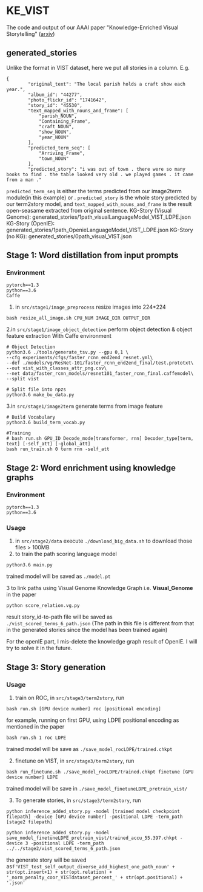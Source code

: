 # KE_VIST
The code and output of our AAAI paper "Knowledge-Enriched Visual Storytelling" ([arxiv](https://arxiv.org/abs/1912.01496))


## generated_stories
Unlike the format in VIST dataset, here we put all stories in a column. E.g.

```
{
        "original_text": "The local parish holds a craft show each year.",
        "album_id": "44277",
        "photo_flickr_id": "1741642",
        "story_id": "45530",
        "text_mapped_with_nouns_and_frame": [
            "parish_NOUN",
            "Containing_Frame",
            "craft_NOUN",
            "show_NOUN",
            "year_NOUN"
        ],
        "predicted_term_seq": [
            "Arriving_Frame",
            "town_NOUN"
        ],
        "predicted_story": "i was out of town . there were so many books to find . the table looked very old . we played games . it came from a man ."
```

`predicted_term_seq` is either the terms predicted from our image2term module(in this example) or . `predicted_story` is the whole story predicted by our term2story model, and `text_mapped_with_nouns_and_frame` is the result open-seasame extracted from original sentence.
KG-Story (Visual Genome): generated_stories/1path_visualLanguageModel_VIST_LDPE.json
KG-Story (OpenIE): generated_stories/1path_OpenieLanguageModel_VIST_LDPE.json
KG-Story (no KG): generated_stories/0path_visual_VIST.json


## Stage 1: Word distillation from input prompts
### Environment
```
pytorch==1.3
python==3.6
Caffe
```
1. in ```src/stage1/image_preprocess``` resize images into 224*224
```
bash resize_all_image.sh CPU_NUM IMAGE_DIR OUTPUT_DIR
```
2.in ```src/stage1/image_object_detection``` perform object detection & object feature extraction
With Caffe environment
```
# Object Detection
python3.6 ./tools/generate_tsv.py --gpu 0,1 \
--cfg experiments/cfgs/faster_rcnn_end2end_resnet.yml\
--def ./models/vg/ResNet-101/faster_rcnn_end2end_final/test.prototxt\
--out vist_with_classes_attr_png.csv\
--net data/faster_rcnn_models/resnet101_faster_rcnn_final.caffemodel\
--split vist

# Split file into npzs 
python3.6 make_bu_data.py
```
3.in ```src/stage1/image2term``` generate terms from image feature 
```
# Build Vocabulary
python3.6 build_term_vocab.py

#Training
# bash run.sh GPU_ID Decode_mode[transformer, rnn] Decoder_type[term, text] [-self_att] [-global_att]
bash run_train.sh 0 term rnn -self_att
```

## Stage 2: Word enrichment using knowledge graphs
### Environment
```
pytorch==1.3
python==3.6
```
### Usage
1. in ```src/stage2/data``` execute ```./download_big_data.sh``` to download those files > 100MB
2. to train the path scoring language model
```
python3.6 main.py
```
trained model will be saved as ```./model.pt```

3 to link paths using Visual Genome Knowledge Graph i.e. **Visual_Genome** in the paper
```
python score_relation.vg.py
```
result story_id-to-path file will be saved as ```./vist_scored_terms_6_path.json``` (The path in this file is different from that in the generated stories since the model has been trained again)

For the openIE part, I mis-delete the knowledge graph result of OpenIE. I will try to solve it in the future.

## Stage 3: Story generation

### Usage
1. train on ROC, in ```src/stage3/term2story```, run
```
bash run.sh [GPU device number] roc [positional encoding]
```
for example, running on first GPU, using LDPE positional encoding as mentioned in the paper
```
bash run.sh 1 roc LDPE
```
trained model will be save as ```./save_model_rocLDPE/trained.chkpt``` 

2. finetune on VIST, in ```src/stage3/term2story```, run
```
bash run_finetune.sh ./save_model_rocLDPE/trained.chkpt finetune [GPU device number] LDPE
```
trained model will be save in ```./save_model_finetuneLDPE_pretrain_vist/``` 

3. To generate stories, in ```src/stage3/term2story```, run
```
python inference_added_story.py -model [trained model checkpoint filepath] -device [GPU device number] -positional LDPE -term_path [stage2 filepath]
```

```
python inference_added_story.py -model save_model_finetuneLDPE_pretrain_vist/trained_accu_55.397.chkpt -device 3 -positional LDPE -term_path ../../stage2/vist_scored_terms_6_path.json
```
the generate story will be saved as```f'VIST_test_self_output_diverse_add_highest_one_path_noun' + str(opt.insert+1) + str(opt.relation) + '_norm_penalty_coor_VISTdataset_percent_' + str(opt.positional) + '.json'```
